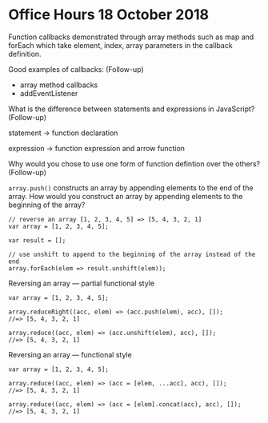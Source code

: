 # Office Hours 18 October 2018

Function callbacks demonstrated through array methods such as map and forEach which take element, index, array parameters in the callback definition.

Good examples of callbacks: (Follow-up)

- array method callbacks
- addEventListener

What is the difference between statements and expressions in JavaScript? (Follow-up)

statement -> function declaration

expression -> function expression and arrow function

Why would you chose to use one form of function defintion over the others? (Follow-up)

`array.push()` constructs an array by appending elements to the end of the array. How would you construct an array by appending elements to the beginning of the array?

```
// reverse an array [1, 2, 3, 4, 5] => [5, 4, 3, 2, 1]
var array = [1, 2, 3, 4, 5];

var result = [];

// use unshift to append to the beginning of the array instead of the end
array.forEach(elem => result.unshift(elem));
```

Reversing an array — partial functional style

```
var array = [1, 2, 3, 4, 5];

array.reduceRight((acc, elem) => (acc.push(elem), acc), []);
//=> [5, 4, 3, 2, 1]

array.reduce((acc, elem) => (acc.unshift(elem), acc), []);
//=> [5, 4, 3, 2, 1]
```

Reversing an array — functional style

```
var array = [1, 2, 3, 4, 5];

array.reduce((acc, elem) => (acc = [elem, ...acc], acc), []);
//=> [5, 4, 3, 2, 1]

array.reduce((acc, elem) => (acc = [elem].concat(acc), acc), []);
//=> [5, 4, 3, 2, 1]
```
